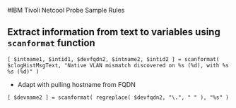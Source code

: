 #IBM Tivoli Netcool Probe Sample Rules
## Extract information from text to variables using `scanformat` function
```
[ $intname1, $intid1, $devfqdn2, $intname2, $intid2 ] = scanformat( $clogHistMsgText, "Native VLAN mismatch discovered on %s (%d), with %s %s (%d)" )
```
* Adapt with pulling hostname from FQDN
```
[ $devname2 ] = scanformat( regreplace( $devfqdn2, "\.", " " ), "%s" )
```
